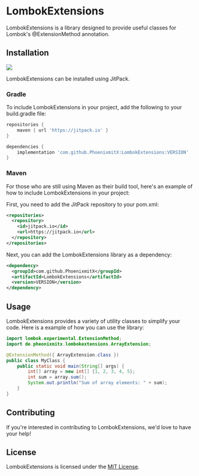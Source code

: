 # LombokExtensions

LombokExtensions is a library designed to provide useful classes for Lombok's @ExtensionMethod annotation.

## Installation

[![](https://jitpack.io/v/PhoenixmitX/LombokExtensions.svg)](https://jitpack.io/#PhoenixmitX/LombokExtensions)

LombokExtensions can be installed using JitPack.

### Gradle

To include LombokExtensions in your project, add the following to your build.gradle file:

```gradle
repositories {
    maven { url 'https://jitpack.io' }
}

dependencies {
    implementation 'com.github.PhoenixmitX:LombokExtensions:VERSION'
}
```

### Maven

For those who are still using Maven as their build tool, here's an example of how to include LombokExtensions in your project:

First, you need to add the JitPack repository to your pom.xml:

```xml
<repositories>
  <repository>
    <id>jitpack.io</id>
    <url>https://jitpack.io</url>
  </repository>
</repositories>
```

Next, you can add the LombokExtensions library as a dependency:

```xml
<dependency>
  <groupId>com.github.PhoenixmitX</groupId>
  <artifactId>LombokExtensions</artifactId>
  <version>VERSION</version>
</dependency>
```

## Usage

LombokExtensions provides a variety of utility classes to simplify your code. Here is a example of how you can use the library:

```java
import lombok.experimental.ExtensionMethod;
import de.pheonixmitx.lombokextensions.ArrayExtension;

@ExtensionMethod({ ArrayExtension.class })
public class MyClass {
    public static void main(String[] args) {
        int[] array = new int[] {1, 2, 3, 4, 5};
        int sum = array.sum();
        System.out.println("Sum of array elements: " + sum);
    }
}
```

## Contributing

If you're interested in contributing to LombokExtensions, we'd love to have your help!

## License

LombokExtensions is licensed under the [MIT License](LICENSE).
